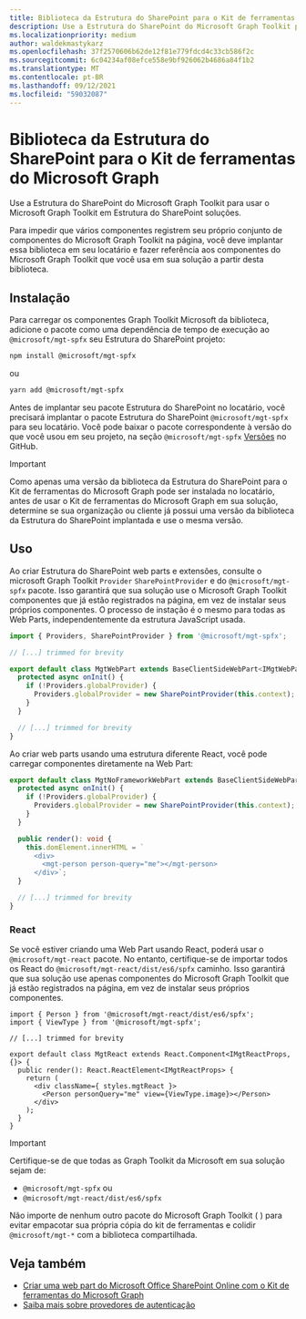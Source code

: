 ```yaml
---
title: Biblioteca da Estrutura do SharePoint para o Kit de ferramentas do Microsoft Graph
description: Use a Estrutura do SharePoint do Microsoft Graph Toolkit para usar o Microsoft Graph Toolkit em Estrutura do SharePoint soluções.
ms.localizationpriority: medium
author: waldekmastykarz
ms.openlocfilehash: 37f2570606b62de12f81e779fdcd4c33cb586f2c
ms.sourcegitcommit: 6c04234af08efce558e9bf926062b4686a84f1b2
ms.translationtype: MT
ms.contentlocale: pt-BR
ms.lasthandoff: 09/12/2021
ms.locfileid: "59032087"
---
```

# <a name="sharepoint-framework-library-for-microsoft-graph-toolkit"></a>Biblioteca da Estrutura do SharePoint para o Kit de ferramentas do Microsoft Graph

Use a Estrutura do SharePoint do Microsoft Graph Toolkit para usar o Microsoft Graph Toolkit em Estrutura do SharePoint soluções.

Para impedir que vários componentes registrem seu próprio conjunto de componentes do Microsoft Graph Toolkit na página, você deve implantar essa biblioteca em seu locatário e fazer referência aos componentes do Microsoft Graph Toolkit que você usa em sua solução a partir desta biblioteca.

## <a name="installation"></a>Instalação

Para carregar os componentes Graph Toolkit Microsoft da biblioteca, adicione o pacote como uma dependência de tempo de execução ao `@microsoft/mgt-spfx` seu Estrutura do SharePoint projeto:

```bash
npm install @microsoft/mgt-spfx
```

ou

```bash
yarn add @microsoft/mgt-spfx
```

Antes de implantar seu pacote Estrutura do SharePoint no locatário, você precisará implantar o pacote Estrutura do SharePoint `@microsoft/mgt-spfx` para seu locatário. Você pode baixar o pacote correspondente à versão do que você usou em seu projeto, na seção `@microsoft/mgt-spfx` [Versões](https://github.com/microsoftgraph/microsoft-graph-toolkit/releases) no GitHub.

>[!IMPORTANT]
>Como apenas uma versão da biblioteca da Estrutura do SharePoint para o Kit de ferramentas do Microsoft Graph pode ser instalada no locatário, antes de usar o Kit de ferramentas do Microsoft Graph em sua solução, determine se sua organização ou cliente já possui uma versão da biblioteca da Estrutura do SharePoint implantada e use o mesma versão.

## <a name="usage"></a>Uso

Ao criar Estrutura do SharePoint web parts e extensões, consulte o microsoft Graph Toolkit `Provider` `SharePointProvider` e do `@microsoft/mgt-spfx` pacote. Isso garantirá que sua solução use o Microsoft Graph Toolkit componentes que já estão registrados na página, em vez de instalar seus próprios componentes. O processo de instação é o mesmo para todas as Web Parts, independentemente da estrutura JavaScript usada.

```ts
import { Providers, SharePointProvider } from '@microsoft/mgt-spfx';

// [...] trimmed for brevity

export default class MgtWebPart extends BaseClientSideWebPart<IMgtWebPartProps> {
  protected async onInit() {
    if (!Providers.globalProvider) {
      Providers.globalProvider = new SharePointProvider(this.context);
    }
  }

  // [...] trimmed for brevity
}
```

Ao criar web parts usando uma estrutura diferente React, você pode carregar componentes diretamente na Web Part:

```ts
export default class MgtNoFrameworkWebPart extends BaseClientSideWebPart<IMgtNoFrameworkWebPartProps> {
  protected async onInit() {
    if (!Providers.globalProvider) {
      Providers.globalProvider = new SharePointProvider(this.context);
    }
  }

  public render(): void {
    this.domElement.innerHTML = `
      <div>
        <mgt-person person-query="me"></mgt-person>
      </div>`;
  }

  // [...] trimmed for brevity
}
```

### <a name="react"></a>React

Se você estiver criando uma Web Part usando React, poderá usar o `@microsoft/mgt-react` pacote. No entanto, certifique-se de importar todos os React do `@microsoft/mgt-react/dist/es6/spfx` caminho. Isso garantirá que sua solução use apenas componentes do Microsoft Graph Toolkit que já estão registrados na página, em vez de instalar seus próprios componentes.

```tsx
import { Person } from '@microsoft/mgt-react/dist/es6/spfx';
import { ViewType } from '@microsoft/mgt-spfx';

// [...] trimmed for brevity

export default class MgtReact extends React.Component<IMgtReactProps, {}> {
  public render(): React.ReactElement<IMgtReactProps> {
    return (
      <div className={ styles.mgtReact }>
        <Person personQuery="me" view={ViewType.image}></Person>
      </div>
    );
  }
}
```

>[!IMPORTANT]
> Certifique-se de que todas as Graph Toolkit da Microsoft em sua solução sejam de:
> * `@microsoft/mgt-spfx` ou
> * `@microsoft/mgt-react/dist/es6/spfx`
> 
> Não importe de nenhum outro pacote do Microsoft Graph Toolkit ( ) para evitar empacotar sua própria cópia do kit de ferramentas e colidir `@microsoft/mgt-*` com a biblioteca compartilhada.

## <a name="see-also"></a>Veja também

* [Criar uma web part do Microsoft Office SharePoint Online com o Kit de ferramentas do Microsoft Graph](./build-a-sharepoint-web-part.md)
* [Saiba mais sobre provedores de autenticação](../providers/providers.md)

